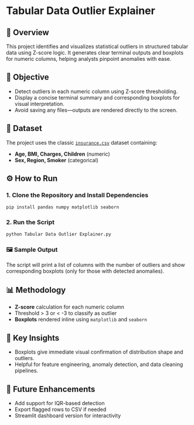 # Tabular Data Outlier Explainer

## 📌 Overview
This project identifies and visualizes statistical outliers in structured tabular data using Z-score logic. It generates clear terminal outputs and boxplots for numeric columns, helping analysts pinpoint anomalies with ease.

## 🎯 Objective
- Detect outliers in each numeric column using Z-score thresholding.
- Display a concise terminal summary and corresponding boxplots for visual interpretation.
- Avoid saving any files—outputs are rendered directly to the screen.

## 📁 Dataset
The project uses the classic [`insurance.csv`](https://www.kaggle.com/datasets/mirichoi0218/insurance) dataset containing:
- **Age, BMI, Charges, Children** (numeric)
- **Sex, Region, Smoker** (categorical)

## ⚙️ How to Run

### 1. Clone the Repository and Install Dependencies
```bash
pip install pandas numpy matplotlib seaborn
```

### 2. Run the Script
```bash
python Tabular Data Outlier Explainer.py
```

### 🖼 Sample Output
The script will print a list of columns with the number of outliers and show corresponding boxplots (only for those with detected anomalies).

## 📊 Methodology
- **Z-score** calculation for each numeric column
- Threshold > 3 or < -3 to classify as outlier
- **Boxplots** rendered inline using `matplotlib` and `seaborn`

## 🧠 Key Insights
- Boxplots give immediate visual confirmation of distribution shape and outliers.
- Helpful for feature engineering, anomaly detection, and data cleaning pipelines.

## 🔮 Future Enhancements
- Add support for IQR-based detection
- Export flagged rows to CSV if needed
- Streamlit dashboard version for interactivity
